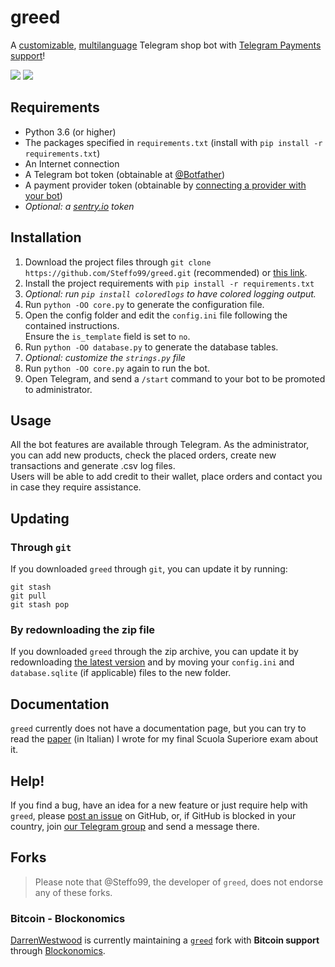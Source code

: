 # greed

A [customizable](/config/template_config.ini), [multilanguage](/strings) Telegram shop bot with [Telegram Payments support](https://core.telegram.org/bots/payments)!  

![](https://img.shields.io/badge/version-beta-blue.svg) ![](https://img.shields.io/badge/maintenance-passively--maintained-yellowgreen)

## Requirements

* Python 3.6 (or higher)
* The packages specified in `requirements.txt` (install with `pip install -r requirements.txt`)
* An Internet connection
* A Telegram bot token (obtainable at [@Botfather](https://t.me/Botfather))
* A payment provider token (obtainable by [connecting a provider with your bot](https://t.me/Botfather))
* _Optional: a [sentry.io](https://sentry.io) token_

## Installation

1. Download the project files through `git clone https://github.com/Steffo99/greed.git` (recommended) or [this link](https://github.com/Steffo99/greed/archive/master.zip).
2. Install the project requirements with `pip install -r requirements.txt`
3. _Optional: run `pip install coloredlogs` to have colored logging output._
3. Run `python -OO core.py` to generate the configuration file.
4. Open the config folder and edit the `config.ini` file following the contained instructions.  
Ensure the `is_template` field is set to `no`.
5. Run `python -OO database.py` to generate the database tables. 
6. _Optional: customize the `strings.py` file_
7. Run `python -OO core.py` again to run the bot.
8. Open Telegram, and send a `/start` command to your bot to be promoted to administrator.

## Usage

All the bot features are available through Telegram.
As the administrator, you can add new products, check the placed orders, create new transactions and generate .csv log files.  
Users will be able to add credit to their wallet, place orders and contact you in case they require assistance.

## Updating

### Through `git`

If you downloaded `greed` through `git`, you can update it by running:

```
git stash
git pull
git stash pop
```

### By redownloading the zip file

If you downloaded `greed` through the zip archive, you can update it by redownloading [the latest version](https://github.com/Steffo99/greed/archive/master.zip) and by moving your `config.ini` and `database.sqlite` (if applicable) files to the new folder.

## Documentation

`greed` currently does not have a documentation page, but you can try to read the [paper](https://docs.google.com/document/d/1f4MKVr0B7RSQfWTSa_6ZO0LM4nPpky_GX_qdls3EHtQ/edit?usp=sharing) (in Italian) I wrote for my final Scuola Superiore exam about it.

## Help!

If you find a bug, have an idea for a new feature or just require help with `greed`, please [post an issue](https://github.com/Steffo99/greed/issues/new) on GitHub, or, if GitHub is blocked in your country, join [our Telegram group](https://t.me/greed_project) and send a message there.

## Forks

> Please note that @Steffo99, the developer of `greed`, does not endorse any of these forks.

### Bitcoin - Blockonomics

[DarrenWestwood](https://github.com/DarrenWestwood) is currently maintaining a [`greed`](https://github.com/DarrenWestwood/greed) fork with **Bitcoin support** through [Blockonomics](https://www.blockonomics.co/).
